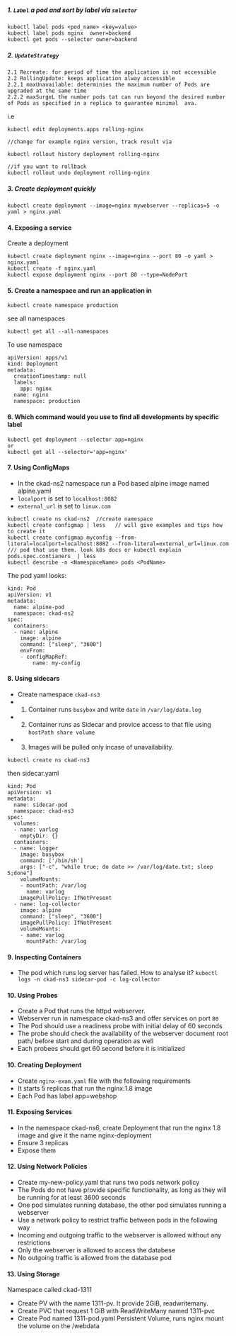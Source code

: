 ##### 1. `Label` a pod and sort by label via `selector`
```
kubectl label pods <pod_name> <key=value>
kubectl label pods nginx  owner=backend
kubectl get pods --selector owner=backend
```
##### 2. `UpdateStrategy` 
```
2.1 Recreate: for period of time the application is not accessible
2.2 RollingUpdate: keeps application alway accessible
2.2.1 maxUnavailable: determinies the maximum number of Pods are upgraded at the same time
2.2.2 maxSurgeL the number pods tat can run beyond the desired number of Pods as specified in a replica to guarantee minimal  ava.
```
i.e
```
kubectl edit deployments.apps rolling-nginx 

//change for example nginx version, track result via

kubectl rollout history deployment rolling-nginx 

//if you want to rollback
kubectl rollout undo deployment rolling-nginx
```
##### 3. Create deployment quickly
```
kubectl create deployment --image=nginx mywebserver --replicas=5 -o yaml > nginx.yaml
```
#### 4. Exposing a service
Create a deployment
```
kubectl create deployment nginx --image=nginx --port 80 -o yaml > nginx.yaml
kubectl create -f nginx.yaml
kubectl expose deployment nginx --port 80 --type=NodePort

```
#### 5. Create a namespace and run an application in
```
kubectl create namespace production
```
see all namespaces
```
kubectl get all --all-namespaces
```
To use namespace
```
apiVersion: apps/v1
kind: Deployment
metadata:
  creationTimestamp: null
  labels:
    app: nginx
  name: nginx
  namespace: production
```
#### 6. Which command would you use to find all developments by specific label
```
kubectl get deployment --selector app=nginx
or
kubectl get all --selector='app=nginx'
```
#### 7. Using ConfigMaps
* In the ckad-ns2 namespace run a Pod based   alpine image named alpine.yaml
* `localport` is set to `localhost:8082`
* `external_url` is set to `linux.com`

```
kubectl create ns ckad-ns2  //create namespace
kubectl create configmap | less   // will give examples and tips how to create it
kubectl create configmap myconfig --from-literal=localport=localhost:8082 --from-literal=external_url=linux.com
/// pod that use them. look k8s docs or kubectl explain pods.spec.contianers  | less
kubectl describe -n <NamespaceName> pods <PodName>
```
The pod yaml looks:
```
kind: Pod
apiVersion: v1
metadata:
  name: alpine-pod
  namespace: ckad-ns2
spec:
  containers:
  - name: alpine
    image: alpine
    command: ["sleep", "3600"]
    envFrom:
    - configMapRef:
        name: my-config
```


#### 8. Using sidecars
* Create namespace `ckad-ns3`
* 1. Container runs `busybox`  and write `date` in `/var/log/date.log`
* 2. Container runs as Sidecar and provice access to that file using `hostPath share volume`
* 3. Images will be pulled only incase of unavailability.
```
kubectl create ns ckad-ns3
```
then sidecar.yaml
```
kind: Pod
apiVersion: v1
metadata:
  name: sidecar-pod
  namespace: ckad-ns3
spec: 
  volumes:
  - name: varlog 
    emptyDir: {}
  containers:
  - name: logger
    image: busybox
    command: ['/bin/sh']
    args: ["-c", "while true; do date >> /var/log/date.txt; sleep 5;done"]
    volumeMounts:
    - mountPath: /var/log
      name: varlog
    imagePullPolicy: IfNotPresent
  - name: log-collector
    image: alpine
    command: ["sleep", "3600"]
    imagePullPolicy: IfNotPresent
    volumeMounts:
    - name: varlog
      mountPath: /var/log
```

#### 9. Inspecting Containers
* The pod which runs log server has failed. How to analyse it?
`kubectl logs -n ckad-ns3 sidecar-pod -c log-collector `
#### 10. Using Probes
* Create a Pod that runs the httpd webserver.
* Webserver run in namespace ckad-ns3 and offer services on port `80`
* The Pod should use a readiness probe with initial delay of 60 seconds
* The probe should check the availability of the webserver document root path/ before start and during operation as well
* Each probees should get 60 second before it is initialized

#### 10. Creating Deployment
* Create `nginx-exam.yaml` file with the following requirements
* It starts 5 replicas that run the nginx:1.8 image
* Each Pod has label app=webshop
#### 11. Exposing Services
* In the namespace ckad-ns6, create Deployment that run the nginx 1.8 image and give it the name nginx-deployment
* Ensure 3 replicas
* Expose them
#### 12. Using Network Policies
* Create my-new-policy.yaml that runs two pods network policy
* The Pods do not have provide specific functionality, as long as they will be running for at least 3600 seconds
* One pod simulates running database, the other pod simulates running a webserver
* Use a network policy to restrict traffic between pods in the following way
* Incoming and outgoing traffic to the webserver is allowed without any restrictions
* Only the webserver is allowed to access the databese
* No outgoing traffic is allowed from the database pod

#### 13. Using Storage
Namespace called ckad-1311
* Create PV with the name 1311-pv. It provide 2GiB, readwritemany.
* Create PVC that request 1 GiB with ReadWriteMany named 1311-pvc
* Create Pod named 1311-pod.yaml Persistent Volume, runs nginx mount the volume on the /webdata
